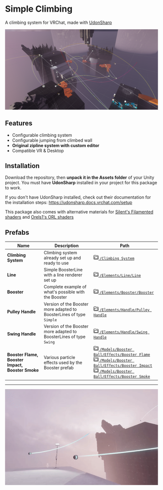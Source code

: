 # Simple Climbing
A climbing system for VRChat, made with [UdonSharp](https://udonsharp.docs.vrchat.com/)

![](.img/Editor_gizmos.png)

## Features

- Configurable climbing system
- Configurable jumping from climbed wall
- **Original zipline system with custom editor**
- Compatible VR & Desktop

## Installation

Download the repository, then **unpack it in the Assets folder** of your Unity project.
You must have **UdonSharp** installed in your project for this package to work.

If you don't have UdonSharp installed, check out their documentation for the installation steps: https://udonsharp.docs.vrchat.com/setup

This package also comes with alternative materials for [Silent's Filamented shaders](https://gitlab.com/s-ilent/filamented) and [Orels1's ORL shaders](https://github.com/orels1/orels-Unity-Shaders)

## Prefabs

Name | Description | Path
---|---|---
**Climbing System** | Climbing system already set up and ready to use | [![](.img/Folder_Icon.png) ```/Climbing System```](./)
**Line** | Simple BoosterLine with a line renderer set up | [![](.img/Folder_Icon.png) ```/Elements/Line/Line```](./Elements/Line/)
**Booster** | Complete example of what's possible with the Booster | [![](.img/Folder_Icon.png) ```/Elements/Booster/Booster```](./Elements/Booster/)
**Pulley Handle** | Version of the Booster more adapted to BoosterLines of type `Simple` | [![](.img/Folder_Icon.png) ```/Elements/Handle/Pulley Handle```](./Elements/Handle/)
**Swing Handle** | Version of the Booster more adapted to BoosterLines of type `Swing` | [![](.img/Folder_Icon.png) ```/Elements/Handle/Swing Handle```](./Elements/Handle/)
**Booster Flame, Booster Impact, Booster Smoke** | Various particle effects used by the Booster prefab | [![](.img/Folder_Icon.png) ```/Models/Booster Ball/Effects/Booster Flame```](./Models/Booster%20Ball/Effects/)<br>[![](.img/Folder_Icon.png) ```/Models/Booster Ball/Effects/Booster Impact```](./Models/Booster%20Ball/Effects/)<br>[![](.img/Folder_Icon.png) ```/Models/Booster Ball/Effects/Booster Smoke```](./Models/Booster%20Ball/Effects/)

---
![](.img/Ingame_Jump.gif)